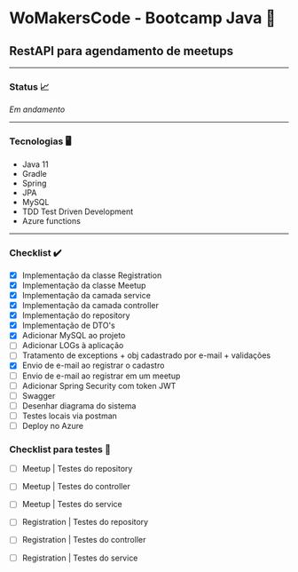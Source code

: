 #  WoMakersCode - Bootcamp Java 🦋

## RestAPI para agendamento de meetups
---

### Status 📈
_Em andamento_ 

---

### Tecnologias 🖥️

* Java 11
* Gradle
* Spring
* JPA
* MySQL
* TDD Test Driven Development
* Azure functions

---
### Checklist ✔️

- [x] Implementação da classe Registration
- [x] Implementação da classe Meetup
- [x] Implementação da camada service
- [x] Implementação da camada controller
- [x] Implementação do repository
- [x] Implementação de DTO's
- [x] Adicionar MySQL ao projeto
- [ ] Adicionar LOGs à aplicação
- [ ] Tratamento de exceptions + obj cadastrado por e-mail + validações
- [x] Envio de e-mail ao registrar o cadastro
- [ ] Envio de e-mail ao registrar em um meetup
- [ ] Adicionar Spring Security com token JWT
- [ ] Swagger
- [ ] Desenhar diagrama do sistema
- [ ] Testes locais via postman
- [ ] Deploy no Azure

### Checklist para testes 🧪

- [ ] Meetup | Testes do repository
- [ ] Meetup | Testes do controller
- [ ] Meetup | Testes do service
- [ ] Registration | Testes do repository
- [ ] Registration | Testes do controller
- [ ] Registration | Testes do service

